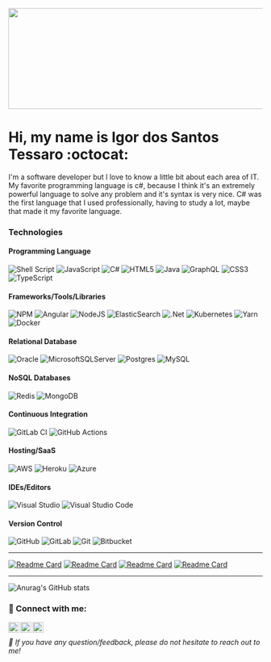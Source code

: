 <p align="center">
  <img width="1200" height="200" src="https://user-images.githubusercontent.com/14225541/149670143-9cf15afd-4999-4984-b085-f9f2b662f5eb.jpg" alt="my banner">
</p>

# Hi, my name is Igor dos Santos Tessaro :octocat:
I'm a software developer but I love to know a little bit about each area of IT.
My favorite programming language is c#, because I think it's an extremely powerful language to solve any problem and it's syntax is very nice. C# was the first language that I used professionally, having to study a lot, maybe that made it my favorite language.

### Technologies

#### Programming Language

![Shell Script](https://img.shields.io/badge/shell_script-%23121011.svg?style=for-the-badge&logo=gnu-bash&logoColor=white)
![JavaScript](https://img.shields.io/badge/javascript-%23323330.svg?style=for-the-badge&logo=javascript&logoColor=%23F7DF1E)
![C#](https://img.shields.io/badge/c%23-%23239120.svg?style=for-the-badge&logo=c-sharp&logoColor=white)
![HTML5](https://img.shields.io/badge/html5-%23E34F26.svg?style=for-the-badge&logo=html5&logoColor=white)
![Java](https://img.shields.io/badge/java-%23ED8B00.svg?style=for-the-badge&logo=java&logoColor=white)
![GraphQL](https://img.shields.io/badge/-GraphQL-E10098?style=for-the-badge&logo=graphql&logoColor=white)
![CSS3](https://img.shields.io/badge/css3-%231572B6.svg?style=for-the-badge&logo=css3&logoColor=white)
![TypeScript](https://img.shields.io/badge/typescript-%23007ACC.svg?style=for-the-badge&logo=typescript&logoColor=white)

#### Frameworks/Tools/Libraries

![NPM](https://img.shields.io/badge/NPM-%23000000.svg?style=for-the-badge&logo=npm&logoColor=white)
![Angular](https://img.shields.io/badge/angular-%23DD0031.svg?style=for-the-badge&logo=angular&logoColor=white)
![NodeJS](https://img.shields.io/badge/node.js-6DA55F?style=for-the-badge&logo=node.js&logoColor=white)
![ElasticSearch](https://img.shields.io/badge/-ElasticSearch-005571?style=for-the-badge&logo=elasticsearch)
![.Net](https://img.shields.io/badge/.NET-5C2D91?style=for-the-badge&logo=.net&logoColor=white)
![Kubernetes](https://img.shields.io/badge/kubernetes-%23326ce5.svg?style=for-the-badge&logo=kubernetes&logoColor=white)
![Yarn](https://img.shields.io/badge/yarn-%232C8EBB.svg?style=for-the-badge&logo=yarn&logoColor=white)
![Docker](https://img.shields.io/badge/docker-%230db7ed.svg?style=for-the-badge&logo=docker&logoColor=white)

#### Relational Database

![Oracle](https://img.shields.io/badge/Oracle-F80000?style=for-the-badge&logo=oracle&logoColor=white)
![MicrosoftSQLServer](https://img.shields.io/badge/Microsoft%20SQL%20Sever-CC2927?style=for-the-badge&logo=microsoft%20sql%20server&logoColor=white) 
![Postgres](https://img.shields.io/badge/postgres-%23316192.svg?style=for-the-badge&logo=postgresql&logoColor=white)
![MySQL](https://img.shields.io/badge/mysql-%2300f.svg?style=for-the-badge&logo=mysql&logoColor=white) 

#### NoSQL Databases

![Redis](https://img.shields.io/badge/redis-%23DD0031.svg?style=for-the-badge&logo=redis&logoColor=white)
![MongoDB](https://img.shields.io/badge/MongoDB-%234ea94b.svg?style=for-the-badge&logo=mongodb&logoColor=white) 

#### Continuous Integration

![GitLab CI](https://img.shields.io/badge/GitLabCI-%23181717.svg?style=for-the-badge&logo=gitlab&logoColor=white) 
![GitHub Actions](https://img.shields.io/badge/githubactions-%232671E5.svg?style=for-the-badge&logo=githubactions&logoColor=white)

#### Hosting/SaaS

![AWS](https://img.shields.io/badge/AWS-%23FF9900.svg?style=for-the-badge&logo=amazon-aws&logoColor=white)
![Heroku](https://img.shields.io/badge/heroku-%23430098.svg?style=for-the-badge&logo=heroku&logoColor=white)
![Azure](https://img.shields.io/badge/azure-%230072C6.svg?style=for-the-badge&logo=microsoftazure&logoColor=white)

#### IDEs/Editors

![Visual Studio](https://img.shields.io/badge/Visual%20Studio-5C2D91.svg?style=for-the-badge&logo=visual-studio&logoColor=white)
![Visual Studio Code](https://img.shields.io/badge/Visual%20Studio%20Code-0078d7.svg?style=for-the-badge&logo=visual-studio-code&logoColor=white)

#### Version Control

![GitHub](https://img.shields.io/badge/github-%23121011.svg?style=for-the-badge&logo=github&logoColor=white)
![GitLab](https://img.shields.io/badge/gitlab-%23181717.svg?style=for-the-badge&logo=gitlab&logoColor=white)
![Git](https://img.shields.io/badge/git-%23F05033.svg?style=for-the-badge&logo=git&logoColor=white)
![Bitbucket](https://img.shields.io/badge/bitbucket-%230047B3.svg?style=for-the-badge&logo=bitbucket&logoColor=white)

---
[![Readme Card](https://github-readme-stats.vercel.app/api/pin/?username=igortessaro&repo=template-dotnetcore-application&theme=dark)](https://github.com/igortessaro/template-dotnetcore-application)
[![Readme Card](https://github-readme-stats.vercel.app/api/pin/?username=igortessaro&repo=adventureworks-person&theme=dark)](https://github.com/igortessaro/adventureworks-person)
[![Readme Card](https://github-readme-stats.vercel.app/api/pin/?username=igortessaro&repo=api-gateway-ocelot&theme=dark)](https://github.com/igortessaro/api-gateway-ocelot)
[![Readme Card](https://github-readme-stats.vercel.app/api/pin/?username=igortessaro&repo=background-services&theme=dark)](https://github.com/igortessaro/background-services)

---
![Anurag's GitHub stats](https://github-readme-stats.vercel.app/api?username=igortessaro&theme=dark&show_icons=true)

### 🤝 Connect with me:

<a href="https://www.instagram.com/igorstessaro/"><img align="left" src="https://user-images.githubusercontent.com/14225541/149669840-89048e88-cfce-42ab-91ea-e39b48df1046.png" alt="Igor Tessaro | Instagram" width="21px"/></a>

<a href="igorstessaro57@mail.com"><img align="left" src="https://user-images.githubusercontent.com/14225541/149669684-f6d8fd16-3ef7-4fe2-8d97-d37c51234f1e.png" alt="Igor Tessaro | Gmail" width="21px"/></a>

<a href="https://www.linkedin.com/in/igor-tessaro-37176296/"><img align="left" src="https://user-images.githubusercontent.com/14225541/149669707-56966628-9153-4ca6-b906-aaeea245429a.png" alt="Igor Tessaro | Linkedin" width="21px"/></a>
</br>

<cite>
  💬 If you have any question/feedback, please do not hesitate to reach out to me!
</cite>
                                                                                                                          
<!--
**igortessaro/igortessaro** is a ✨ _special_ ✨ repository because its `README.md` (this file) appears on your GitHub profile.

Here are some ideas to get you started:

- 🔭 I’m currently working on ...
- 🌱 I’m currently learning ...
- 👯 I’m looking to collaborate on ...
- 🤔 I’m looking for help with ...
- 💬 Ask me about ...
- 📫 How to reach me: ...
- 😄 Pronouns: ...
- ⚡ Fun fact: ...
-->
